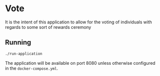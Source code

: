 # Vote

It is the intent of this application to allow for the voting of individuals with regards to some sort of rewards ceremony

## Running
```sh
./run-application
```

The application will be available on port 8080 unless otherwise configured in the `docker-compose.yml`.